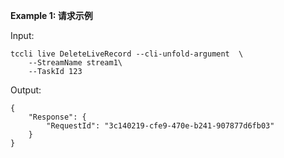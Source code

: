 **Example 1: 请求示例**



Input: 

```
tccli live DeleteLiveRecord --cli-unfold-argument  \
    --StreamName stream1\
    --TaskId 123
```

Output: 
```
{
    "Response": {
        "RequestId": "3c140219-cfe9-470e-b241-907877d6fb03"
    }
}
```

